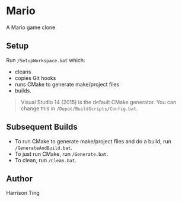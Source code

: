 Mario
=====
A Mario game clone

Setup
-----
Run `/SetupWorkspace.bat` which:
* cleans
* copies Git hooks
* runs CMake to generate make/project files
* builds.

> Visual Studio 14 (2015) is the default CMake generator.  You can change this in `/Depot/BuildScripts/Config.bat`.

Subsequent Builds
-----------------
* To run CMake to generate make/project files and do a build, run `/GenerateAndBuild.bat`.
* To just run CMake, run `/Generate.bat`.
* To clean, run `/Clean.bat`.

Author
------
Harrison Ting
